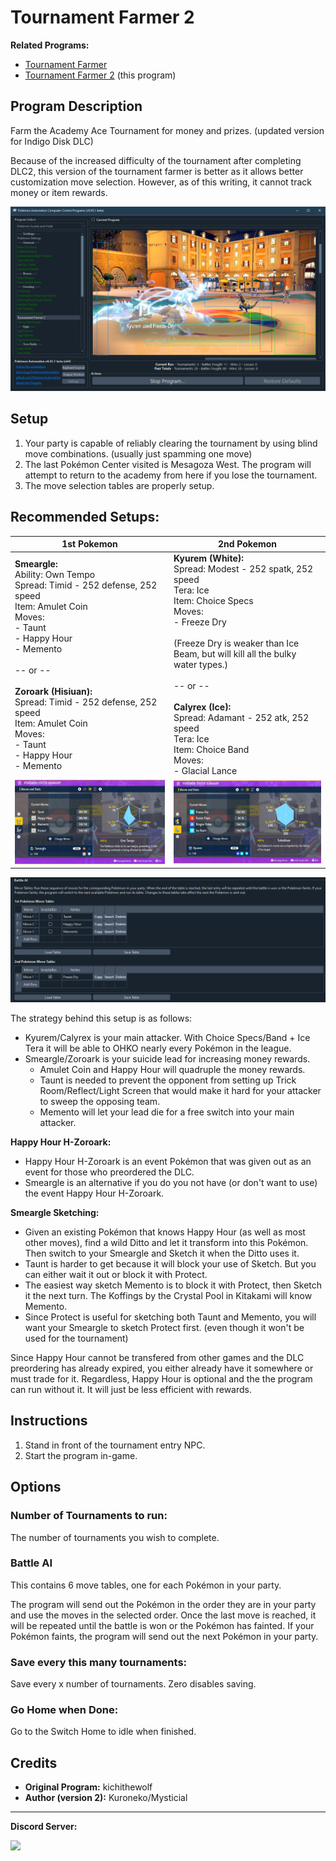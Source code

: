 # Tournament Farmer 2

**Related Programs:**
- [Tournament Farmer](TournamentFarmer.md)
- [Tournament Farmer 2](TournamentFarmer2.md) (this program)

## Program Description

Farm the Academy Ace Tournament for money and prizes. (updated version for Indigo Disk DLC)

Because of the increased difficulty of the tournament after completing DLC2, this version of the tournament farmer is better as it allows better customization move selection. However, as of this writing, it cannot track money or item rewards.

<img src="images/TournamentFarmer2.png">

## Setup

1. Your party is capable of reliably clearing the tournament by using blind move combinations. (usually just spamming one move)
2. The last Pokémon Center visited is Mesagoza West. The program will attempt to return to the academy from here if you lose the tournament.
3. The move selection tables are properly setup.

## Recommended Setups:

| **1st Pokemon** | **2nd Pokemon** |
| --- | --- |
| **Smeargle:**<br>Ability: Own Tempo<br>Spread: Timid - 252 defense, 252 speed<br>Item: Amulet Coin<br>Moves:<br> - Taunt<br> - Happy Hour<br> - Memento<br><br>-- or --<br><br>**Zoroark (Hisiuan):**<br>Spread: Timid - 252 defense, 252 speed<br>Item: Amulet Coin<br>Moves:<br> - Taunt<br> - Happy Hour<br> - Memento | **Kyurem (White):**<br>Spread: Modest - 252 spatk, 252 speed<br>Tera: Ice<br>Item: Choice Specs<br>Moves:<br> - Freeze Dry <br><br>(Freeze Dry is weaker than Ice Beam, but will kill all the bulky water types.)<br><br>-- or --<br><br>**Calyrex (Ice):**<br>Spread: Adamant - 252 atk, 252 speed<br>Tera: Ice<br>Item: Choice Band<br>Moves:<br> - Glacial Lance |
| <img src="images/TournamentFarmer2-Smeargle.png"> | <img src="images/TournamentFarmer2-Kyurem.png"> |

<img src="images/TournamentFarmer2-MoveTable.png">

The strategy behind this setup is as follows:
- Kyurem/Calyrex is your main attacker. With Choice Specs/Band + Ice Tera it will be able to OHKO nearly every Pokémon in the league.
- Smeargle/Zoroark is your suicide lead for increasing money rewards.
    - Amulet Coin and Happy Hour will quadruple the money rewards.
    - Taunt is needed to prevent the opponent from setting up Trick Room/Reflect/Light Screen that would make it hard for your attacker to sweep the opposing team.
    - Memento will let your lead die for a free switch into your main attacker.

**Happy Hour H-Zoroark:**
- Happy Hour H-Zoroark is an event Pokémon that was given out as an event for those who preordered the DLC.
- Smeargle is an alternative if you do you not have (or don't want to use) the event Happy Hour H-Zoroark.

**Smeargle Sketching:**
- Given an existing Pokémon that knows Happy Hour (as well as most other moves), find a wild Ditto and let it transform into this Pokémon. Then switch to your Smeargle and Sketch it when the Ditto uses it.
- Taunt is harder to get because it will block your use of Sketch. But you can either wait it out or block it with Protect.
- The easiest way sketch Memento is to block it with Protect, then Sketch it the next turn. The Koffings by the Crystal Pool in Kitakami will know Memento.
- Since Protect is useful for sketching both Taunt and Memento, you will want your Smeargle to sketch Protect first. (even though it won't be used for the tournament)

Since Happy Hour cannot be transfered from other games and the DLC preordering has already expired, you either already have it somewhere or must trade for it. Regardless, Happy Hour is optional and the the program can run without it. It will just be less efficient with rewards.


## Instructions

1. Stand in front of the tournament entry NPC.
2. Start the program in-game.

## Options

### Number of Tournaments to run:

The number of tournaments you wish to complete.

### Battle AI

This contains 6 move tables, one for each Pokémon in your party.

The program will send out the Pokémon in the order they are in your party and use the moves in the selected order. Once the last move is reached, it will be repeated until the battle is won or the Pokémon has fainted. If your Pokémon faints, the program will send out the next Pokémon in your party.

### Save every this many tournaments:

Save every x number of tournaments. Zero disables saving.

### Go Home when Done:

Go to the Switch Home to idle when finished.

## Credits

- **Original Program:** kichithewolf
- **Author (version 2):** Kuroneko/Mysticial


<hr>

**Discord Server:** 

[<img src="https://canary.discordapp.com/api/guilds/695809740428673034/widget.png?style=banner2">](https://discord.gg/cQ4gWxN)

